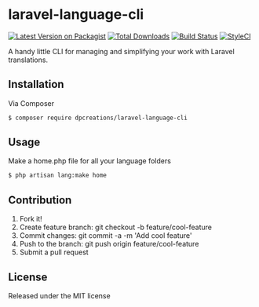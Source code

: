 # laravel-language-cli

[![Latest Version on Packagist][ico-version]][link-packagist]
[![Total Downloads][ico-downloads]][link-downloads]
[![Build Status][ico-travis]][link-travis]
[![StyleCI][ico-styleci]][link-styleci]

A handy little CLI for managing and simplifying your work with Laravel translations.

## Installation

Via Composer

``` bash
$ composer require dpcreations/laravel-language-cli
```

## Usage

Make a home.php file for all your language folders

``` bash
$ php artisan lang:make home
```

## Contribution
1. Fork it!
2. Create feature branch: git checkout -b feature/cool-feature
3. Commit changes: git commit -a -m 'Add cool feature'
4. Push to the branch: git push origin feature/cool-feature
5. Submit a pull request

## License

Released under the MIT license

[ico-version]: https://img.shields.io/packagist/v/dpcreations/laravel-language-cli.svg?style=flat-square
[ico-downloads]: https://img.shields.io/packagist/dt/dpcreations/laravel-language-cli.svg?style=flat-square
[ico-travis]: https://img.shields.io/travis/dpcreations/laravel-language-cli/master.svg?style=flat-square
[ico-styleci]: https://styleci.io/repos/12345678/shield

[link-packagist]: https://packagist.org/packages/dpcreations/laravel-language-cli
[link-downloads]: https://packagist.org/packages/dpcreations/laravel-language-cli
[link-travis]: https://travis-ci.org/dpcreations/laravel-language-cli
[link-styleci]: https://styleci.io/repos/12345678
[link-author]: https://github.com/dpcreations
[link-contributors]: ../../contributors
